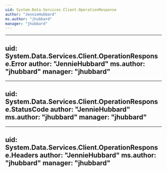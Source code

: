 ```yaml
---
uid: System.Data.Services.Client.OperationResponse
author: "JennieHubbard"
ms.author: "jhubbard"
manager: "jhubbard"
---
```


---
uid: System.Data.Services.Client.OperationResponse.Error
author: "JennieHubbard"
ms.author: "jhubbard"
manager: "jhubbard"
---

---
uid: System.Data.Services.Client.OperationResponse.StatusCode
author: "JennieHubbard"
ms.author: "jhubbard"
manager: "jhubbard"
---

---
uid: System.Data.Services.Client.OperationResponse.Headers
author: "JennieHubbard"
ms.author: "jhubbard"
manager: "jhubbard"
---
